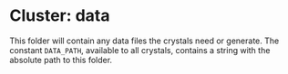 # Cluster: data

This folder will contain any data files the crystals need or generate. The constant `DATA_PATH`, available to all crystals, contains a string with the absolute path to this folder.